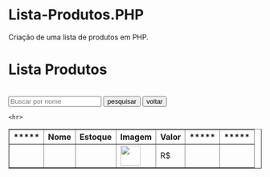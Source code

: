# Lista-Produtos.PHP
Criação de uma lista de produtos em PHP.

<?php

include('conn.php');

if(isset($_GET["buscar"])){
    $termo = $_GET["buscar"];
    $sql = "SELECT id_produto, nome_produto, estoque_produto, imagem_produto, valor_produto
    FROM tb_produtos WHERE nome_produto LIKE '%$termo%'";}

    else{
        $sql = "SELECT id_produto, nome_produto, estoque_produto, imagem_produto, valor_produto 
    FROM tb_produtos";
}

$result = mysqli_query($link, $sql);
?>

<!DOCTYPE html>
<html lang="pt-br">
<head>
    <meta charset="UTF-8">
    <meta name="viewport" content="width=device-width, initial-scale=1.0">
    <title>Lista Produtos</title>
    <link rel="stylesheet" href="lista.css">
</head>
<body>
    <h1>Lista Produtos</h1>
    <br>
    <div>
<form action="listaprodutos.php" method="get">
        <input type="text" name="buscar" placeholder="Buscar por nome">
        <input type="submit" value="pesquisar">
        <a href="listaprodutos.php"><input type="button" value="voltar"></a>

    <hr>

</form>
    </div>
    <table border = "1">
        <tr>
            <th>*****</th>
            <th>Nome</th>
            <th>Estoque</th>
            <th>Imagem</th>
            <th>Valor</th>
            <th>*****</th>
            <th>*****</th>
        </tr>
        <?php
        while($tbl = mysqli_fetch_array($result)){
        ?>
        <tr>
        <td></td>
        <td><?= $tbl[1] ?></td>
        <td><?= $tbl[2] ?></td>
        <td><img src="imagens/<?= $tbl[3] ?>" width="40"></td>
        <td>R$ <?=number_format($tbl[4],2,",",".") ?></td>
        <td></td>
        <td></td>
        </tr>
        <?php
        }
        ?>
    </table>
</body>
</html>
